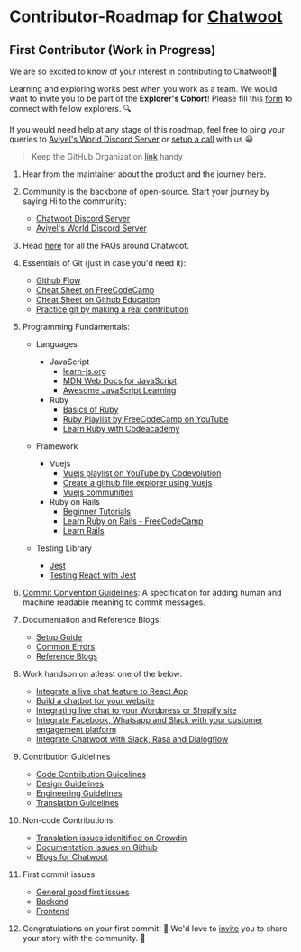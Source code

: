 # Contributor-Roadmap for [Chatwoot](https://www.chatwoot.com/) 

## First Contributor (Work in Progress)

We are so excited to know of your interest in contributing to Chatwoot!🎉 

Learning and exploring works best when you work as a team. We would want to invite you to be part of the **Explorer's Cohort**! Please fill this [form](https://aviyel.typeform.com/to/w2mzeA97) to connect with fellow explorers. :mag:

If you would need help at any stage of this roadmap, feel free to ping your queries to [Aviyel's World Discord Server](https://discord.gg/mB5w2D59za) or [setup a call](https://calendly.com/siddharthshiv/contributor-catchup-explorers) with us :grinning:

>  Keep the GitHub Organization [link](https://github.com/chatwoot) handy

1. Hear from the maintainer about the product and the journey [here](https://www.youtube.com/playlist?list=PLQEGxqpF0XxZpkPI4xVJibB0ThXk1i1fk).

2. Community is the backbone of open-source. Start your journey by saying Hi to the community:
    - [Chatwoot Discord Server](https://discord.com/invite/cJXdrwS)
    - [Aviyel's World Discord Server](https://discord.gg/mB5w2D59za)

3. Head [here](https://aviyel.com/projects/6/chatwoot/questions) for all the FAQs around Chatwoot.

4. Essentials of Git (just in case you'd need it):
    - [Github Flow](https://docs.github.com/en/get-started/quickstart/github-flow)
    - [Cheat Sheet on FreeCodeCamp](https://www.freecodecamp.org/news/a-simple-git-guide-and-cheat-sheet-for-open-source-contributors/)
    - [Cheat Sheet on Github Education](https://education.github.com/git-cheat-sheet-education.pdf)
    - [Practice git by making a real contribution](https://github.com/firstcontributions/first-contributions)

5. Programming Fundamentals:
   - Languages
     - JavaScript
        -  [learn-js.org](https://www.learn-js.org/)
        -  [MDN Web Docs for JavaScript](https://developer.mozilla.org/en-US/docs/Web/JavaScript/Reference)
        -  [Awesome JavaScript Learning](https://github.com/micromata/awesome-javascript-learning)
     - Ruby
        - [Basics of Ruby](https://www.tutorialspoint.com/ruby/index.htm)
        - [Ruby Playlist by FreeCodeCamp on YouTube](https://www.youtube.com/watch?v=t_ispmWmdjY)
        - [Learn Ruby with Codeacademy](https://www.codecademy.com/learn/learn-ruby)
      
    - Framework
      - Vuejs
        - [Vuejs playlist on YouTube by Codevolution](https://www.youtube.com/playlist?list=PLC3y8-rFHvwgeQIfSDtEGVvvSEPDkL_1f)
        - [Create a github file explorer using Vuejs](https://www.digitalocean.com/community/tutorials/create-a-github-file-explorer-using-vue-js)
        - [Vuejs communities](https://github.com/vuejs/awesome-vue#community)
      - Ruby on Rails
        - [Beginner Tutorials](https://www.tutorialspoint.com/ruby-on-rails/index.htm)
        - [Learn Ruby on Rails - FreeCodeCamp](https://www.youtube.com/watch?v=fmyvWz5TUWg)
        - [Learn Rails](https://www.codecademy.com/learn/learn-rails)
    - Testing Library
      - [Jest](https://facebook.github.io/jest/) 
      - [Testing React with Jest](https://testing-library.com/docs/react-testing-library/example-intro/)

6. [Commit Convention Guidelines](https://www.conventionalcommits.org/en/v1.0.0/): A specification for adding human and machine readable meaning to commit messages.

7. Documentation and Reference Blogs:
    - [Setup Guide](https://www.chatwoot.com/docs/contributing-guide/project-setup)
    - [Common Errors](https://www.chatwoot.com/docs/contributing-guide/common-errors)
    - [Reference Blogs](https://aviyel.com/post/399/try-chatwoot-an-open-source-customer-engagement-suite-to-set-up-multilingual-live-chat-support)

8. Work handson on atleast one of the below:
    - [Integrate a live chat feature to React App](https://aviyel.com/post/999/how-to-integrate-a-live-chat-feature-to-your-react-application-with-chatwoot)
    - [Build a chatbot for your website](https://aviyel.com/post/1470/how-to-build-a-chatbot-for-websites-using-chatwoot-in-2022)
    - [Integrating live chat to your Wordpress or Shopify site](https://aviyel.com/post/1340/integrating-live-chat-to-your-wordpress-shopify-or-webflow-site-has-never-been-this-easy)
    - [Integrate Facebook, Whatsapp and Slack with your customer engagement platform](https://aviyel.com/post/802/how-to-integrate-facebook-whatsapp-and-slack-into-your-customer-engagement-platform)
    - [Integrate Chatwoot with Slack, Rasa and Dialogflow](https://aviyel.com/post/264/how-to-integrate-chatwoot-with-slack-rasa-dialogflow-and-deploy-on-facebook-whatsapp-or-twilio)

9. Contribution Guidelines
    - [Code Contribution Guidelines](https://www.chatwoot.com/docs/contributing-guide)
    - [Design Guidelines](https://www.chatwoot.com/docs/handbook/design/guidelines)
    - [Engineering Guidelines](https://www.chatwoot.com/docs/handbook/engineering/issue-triage)
    - [Translation Guidelines](https://www.chatwoot.com/docs/contributing-guide/translation-guidelines)

10. Non-code Contributions:
    - [Translation issues idenitified on Crowdin](https://translate.chatwoot.com/)
    - [Documentation issues on Github](https://github.com/chatwoot/docs/issues?q=is%3Aopen+is%3Aissue+label%3Adocumentation)
    - [Blogs for Chatwoot](https://github.com/aviyeldevrel/Aviyel-Blogs-Review/issues)

11. First commit issues
    - [General good first issues](https://github.com/chatwoot/chatwoot/issues?q=is%3Aopen+is%3Aissue+label%3A%22Good+first+issue%22)
    - [Backend](https://github.com/chatwoot/chatwoot/issues?q=is%3Aopen+is%3Aissue+label%3A%22Good+first+issue%22+label%3Abackend)
    - [Frontend](https://github.com/chatwoot/chatwoot/issues?q=is%3Aopen+is%3Aissue+label%3A%22Good+first+issue%22+label%3Afrontend)

12. Congratulations on your first commit! :tada: We'd love to [invite](https://aviyel.typeform.com/to/YnJdmq7k) you to share your story with the community. :microphone:
